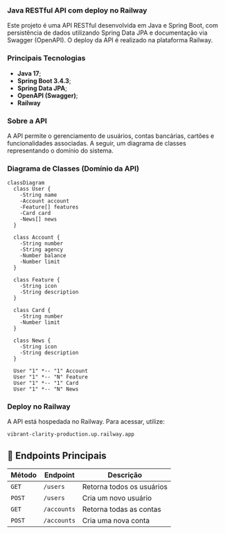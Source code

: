 ### Java RESTful API com deploy no Railway
Este projeto é uma API RESTful desenvolvida em Java e Spring Boot, com persistência de dados utilizando Spring Data JPA e documentação via Swagger (OpenAPI). O deploy da API é realizado na plataforma Railway.

### Principais Tecnologias
 - **Java 17**;
 - **Spring Boot 3.4.3**;
 - **Spring Data JPA**;
 - **OpenAPI (Swagger)**;
 - **Railway**

### Sobre a API
A API permite o gerenciamento de usuários, contas bancárias, cartões e funcionalidades associadas. A seguir, um diagrama de classes representando o domínio do sistema.

### Diagrama de Classes (Domínio da API)

```mermaid
classDiagram
  class User {
    -String name
    -Account account
    -Feature[] features
    -Card card
    -News[] news
  }

  class Account {
    -String number
    -String agency
    -Number balance
    -Number limit
  }

  class Feature {
    -String icon
    -String description
  }

  class Card {
    -String number
    -Number limit
  }

  class News {
    -String icon
    -String description
  }

  User "1" *-- "1" Account
  User "1" *-- "N" Feature
  User "1" *-- "1" Card
  User "1" *-- "N" News
```

### Deploy no Railway  

A API está hospedada no Railway. Para acessar, utilize:  
```
vibrant-clarity-production.up.railway.app
```  

## 📌 Endpoints Principais  

| Método | Endpoint         | Descrição                           |
|--------|----------------|-----------------------------------|
| `GET`  | `/users`       | Retorna todos os usuários        |
| `POST` | `/users`       | Cria um novo usuário             |
| `GET`  | `/accounts`    | Retorna todas as contas          |
| `POST` | `/accounts`    | Cria uma nova conta              |
